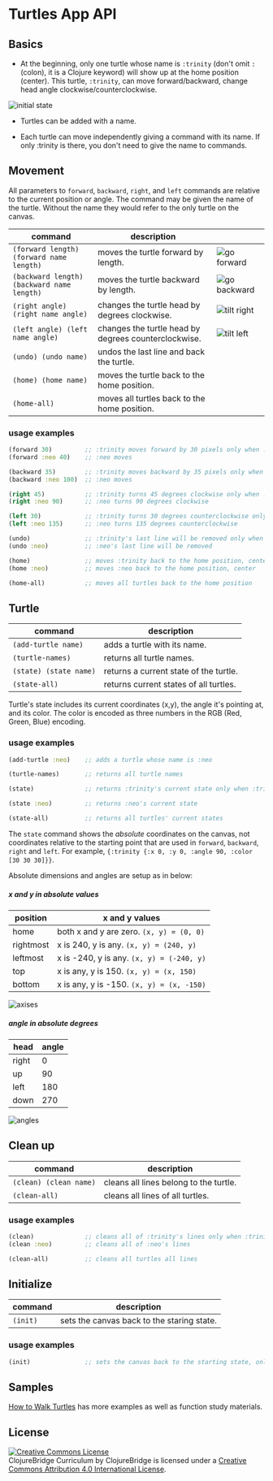 # Turtles App API

## Basics

- At the beginning, only one turtle whose name is `:trinity` (don't omit `:`
(colon), it is a Clojure keyword) will show up at the home position (center).
This turtle, `:trinity`, can move forward/backward,
change head angle clockwise/counterclockwise.

![initial state](img/initial-state.png)


- Turtles can be added with a name.

- Each turtle can move independently giving a command with its name.
If only :trinity is there, you don't need to give the name to commands.


## Movement

All parameters to `forward`, `backward`, `right`, and `left` commands
are relative to the current position or angle. The command may be given the name of the turtle. Without the name they would refer to the only turtle on the canvas. 


| command | description |           |
| ------- | ----------- | ----------|
|`(forward length) (forward name length)`| moves the turtle forward by length.| ![go forward](img/go-forward.png) |
|`(backward length) (backward name length)`| moves the turtle backward by length.| ![go backward](img/go-backward.png) |
|`(right angle) (right name angle)`| changes the turtle head by degrees clockwise.|![tilt right](img/right.png) |
|`(left angle) (left name angle)`| changes the turtle head by degrees counterclockwise.|![tilt left](img/left.png) |
|`(undo) (undo name)`| undos the last line and back the turtle.||
|`(home) (home name)`| moves the turtle back to the home position.||
|`(home-all)`| moves all turtles back to the home position.||



### usage examples

```clojure
(forward 30)         ;; :trinity moves forward by 30 pixels only when :trinity is there
(forward :neo 40)    ;; :neo moves

(backward 35)        ;; :trinity moves backward by 35 pixels only when :trinity is there
(backward :neo 100)  ;; :neo moves

(right 45)           ;; :trinity turns 45 degrees clockwise only when :trinity is there
(right :neo 90)      ;; :neo turns 90 degrees clockwise

(left 30)            ;; :trinity turns 30 degrees counterclockwise only when :trinity is there
(left :neo 135)      ;; :neo turns 135 degrees counterclockwise

(undo)               ;; :trinity's last line will be removed only when :trinity is there
(undo :neo)          ;; :neo's last line will be removed

(home)               ;; moves :trinity back to the home position, center only when :trinity is there
(home :neo)          ;; moves :neo back to the home position, center

(home-all)           ;; moves all turtles back to the home position
```


## Turtle

| command | description |
| ------- | ----------- |
|`(add-turtle name)`| adds a turtle with its name.|
|`(turtle-names)`| returns all turtle names.|
|`(state) (state name)`| returns a current state of the turtle.|
|`(state-all)`| returns current states of all turtles.|

Turtle's state includes its current coordinates (x,y), the angle it's pointing at, and its color. The color is encoded as three numbers in the RGB (Red, Green, Blue) encoding. 

### usage examples

```clojure
(add-turtle :neo)    ;; adds a turtle whose name is :neo

(turtle-names)       ;; returns all turtle names

(state)              ;; returns :trinity's current state only when :trinity is there. 

(state :neo)         ;; returns :neo's current state

(state-all)          ;; returns all turtles' current states
```

The `state` command shows the *absolute* coordinates on the canvas, not coordinates relative to the starting point that are 
used in `forward`, `backward`, `right` and `left`.
For example, `{:trinity {:x 0, :y 0, :angle 90, :color [30 30 30]}}`.

Absolute dimensions and angles are setup as in below:


##### x and y in absolute values

| position | x and y values |
| -------- | ---------------------------------------- |
|home      | both x and y are zero. `(x, y) = (0, 0)` |
|rightmost | x is 240, y is any. `(x, y) = (240, y)` |
|leftmost  | x is -240, y is any. `(x, y) = (-240, y)` |
|top       | x is any, y is 150. `(x, y) = (x, 150)` |
|bottom    | x is any, y is -150. `(x, y) = (x, -150)` |

![axises](img/axes.png)


##### angle in absolute degrees

| head     | angle |
| -------- | ----- |
| right    | 0 |
| up       | 90 |
| left     | 180 |
| down     | 270 |

![angles](img/angles.png)


## Clean up

| command | description |
| ------- | ----------- |
|`(clean) (clean name)`| cleans all lines belong to the turtle. |
|`(clean-all)`| cleans all lines of all turtles. |

### usage examples

```clojure
(clean)              ;; cleans all of :trinity's lines only when :trinity is there
(clean :neo)         ;; cleans all of :neo's lines

(clean-all)          ;; cleans all turtles all lines
```

## Initialize

| command | description |
| ------- | ----------- |
|`(init)`| sets the canvas back to the staring state. |

### usage examples

```clojure
(init)               ;; sets the canvas back to the starting state, only :trinity is in home position
```

## Samples

[How to Walk Turtles](TURTLE-SAMPLES.md) has more examples as well as
function study materials.

License
-------
<a rel="license"
href="http://creativecommons.org/licenses/by/4.0/deed.en_US"><img
alt="Creative Commons License" style="border-width:0"
src="http://i.creativecommons.org/l/by/4.0/88x31.png" /></a><br
/><span xmlns:dct="http://purl.org/dc/terms/"
href="http://purl.org/dc/dcmitype/Text" property="dct:title"
rel="dct:type">ClojureBridge Curriculum</span> by <span
xmlns:cc="http://creativecommons.org/ns#"
property="cc:attributionName">ClojureBridge</span> is licensed under a
<a rel="license"
href="http://creativecommons.org/licenses/by/4.0/deed.en_US">Creative
Commons Attribution 4.0 International License</a>.
